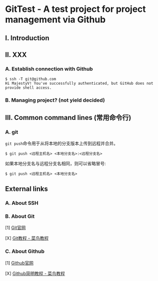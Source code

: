 # GitTest - A test project for project management via Github

## I. Introduction

## II. XXX

### A. Establish connection with Github

```
$ ssh -T git@github.com
Hi MajestyV! You've successfully authenticated, but GitHub does not provide shell access.
```

### B. Managing project? (not yield decided)

## III. Common command lines (常用命令行)

### A. git

```git push```命令用于从将本地的分支版本上传到远程并合并。

```
$ git push <远程主机名> <本地分支名>:<远程分支名>
```

如果本地分支名与远程分支名相同，则可以省略冒号:

```
$ git push <远程主机名> <本地分支名>
```

## External links

### A. About SSH

### B. About Git

[1] [Git官网](https://git-scm.com/)

[X] [Git教程 - 菜鸟教程](https://www.runoob.com/git/git-tutorial.html)

### C. About Github

[1] [Github官网](https://github.com/)

[X] [Github简明教程 - 菜鸟教程](https://www.runoob.com/w3cnote/git-guide.html)
